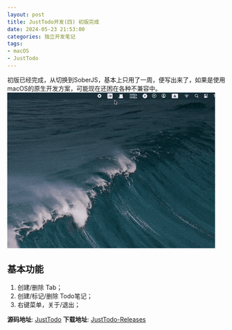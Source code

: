 ```yaml
---
layout: post
title: JustTodo开发(四) 初版完成
date: 2024-05-23 21:53:00
categories: 独立开发笔记
tags:
- macOS
- JustTodo
---
```


初版已经完成，从切换到SoberJS，基本上只用了一周，便写出来了，如果是使用macOS的原生开发方案，可能现在还困在各种不兼容中。
![demo](/assets/images/just-todo.gif)

## 基本功能
1. 创建/删除 Tab；
2. 创建/标记/删除 Todo笔记；
3. 右键菜单，关于/退出；


**源码地址**: [JustTodo](https://github.com/boybeak/JustTodo)
**下载地址**: [JustTodo-Releases](https://github.com/boybeak/JustTodo/releases)
